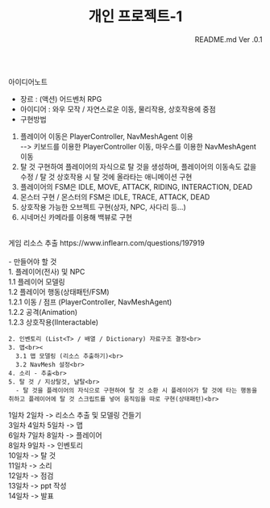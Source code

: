 <h1 div align="center">개인 프로젝트-1</div></h1>
<div align="right"> README.md Ver .0.1</div>
<br><br><br>

아이디어노트<br>
- 장르  : (액션) 어드벤처 RPG <br>
- 아이디어  : 와우 모작 / 자연스로운 이동, 물리작용, 상호작용에 중점<br>
- 구현방법<br>
1. 플레이어 이동은 PlayerController, NavMeshAgent 이용 <br>
   --> 키보드를 이용한 PlayerController 이동, 마우스를 이용한 NavMeshAgent 이동<br>
2. 탈 것 구현하여 플레이어의 자식으로 탈 것을 생성하며, 플레이어의 이동속도 값을 수정 /  탈 것 상호작용 시 탈 것에 올라타는 애니메이션 구현<br>
3. 플레이어의 FSM은 IDLE, MOVE, ATTACK, RIDING, INTERACTION, DEAD<br>
4. 몬스터 구현 / 몬스터의 FSM은 IDLE, TRACE, ATTACK, DEAD<br>
5. 상호작용 가능한 오브젝트 구현(상자, NPC, 사다리 등...)<br>
6. 시네머신 카메라를 이용해 백뷰로 구현
<br>
게임 리소스 추출
https://www.inflearn.com/questions/197919
<br><br>
- 만들어야 할 것<br>
    1. 플레이어(전사) 및 NPC<br>
      1.1 플레이어 모델링<br>
      1.2 플레이어 행동(상태패턴/FSM)<br>
        1.2.1 이동 / 점프 (PlayerController, NavMeshAgent)<br>
        1.2.2 공격(Animation)<br>
        1.2.3 상호작용(IInteractable)<br>
        
    2. 인벤토리 (List<T> / 배열 / Dictionary) 자료구조 결정<br>
    3. 맵<br><
      3.1 맵 모델링 (리소스 추출하기)<br>
      3.2 NavMesh 설정<br>
    4. 소리 - 추출<br>
    5. 탈 것 / 지상탈것, 날탈<br>
      - 탈 것을 플레이어의 자식으로 구현하여 탈 것 소환 시 플레이어가 탈 것에 타는 행동을 취하고 플레이어에 탈 것 스크립트를 넣어 움직임을 따로 구현(상태패턴)<br>
      
   
   1일차 2일차 -> 리소스 추출 및 모델링 건들기<br>
   3일차 4일차 5일차 -> 맵<br>
   6일차 7일차 8일차 -> 플레이어<br>
   8일차 9일차 -> 인벤토리 <br>
   10일차 -> 탈 것<br>
   11일차 -> 소리<br>
   12일차 -> 점검<br>
   13일차 -> ppt 작성<br>
   14일차 -> 발표<br>
     
